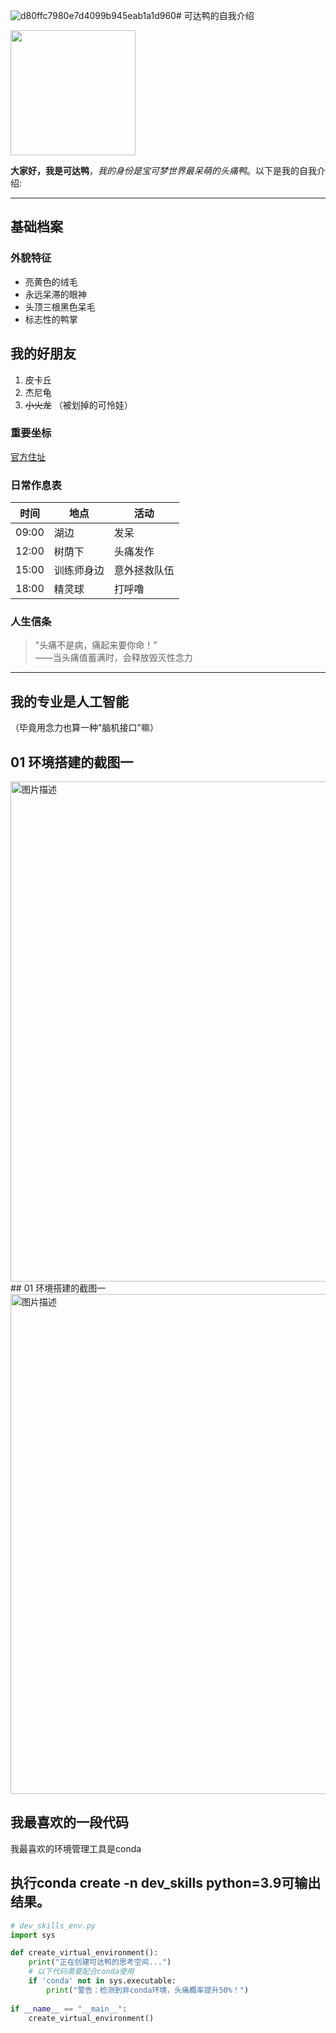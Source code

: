 ![d80ffc7980e7d4099b945eab1a1d960](https://github.com/user-attachments/assets/281d0266-5144-4b42-bd48-6c15233ef8b4)# 可达鸭的自我介绍

<img src="https://img.gamewith.jp/article_tools/pokemon-sv/gfx/logo/054.png" width="200">

**大家好，我是可达鸭**，*我的身份是宝可梦世界最呆萌的头痛鸭*。以下是我的自我介绍:

---

## 基础档案

### 外貌特征
- 亮黄色的绒毛
- 永远呆滞的眼神
- 头顶三根黑色呆毛
- 标志性的鸭掌

## 我的好朋友
1. 皮卡丘
2. 杰尼龟
3. ~~小火龙~~ （被划掉的可怜娃）

### 重要坐标
[官方住址](https://www.pokemon.com/us/pokedex/psyduck)

### 日常作息表
| 时间       | 地点       | 活动           |
|------------|------------|----------------|
| 09:00      | 湖边       | 发呆           |
| 12:00      | 树荫下     | 头痛发作       |
| 15:00      | 训练师身边 | 意外拯救队伍   |
| 18:00      | 精灵球     | 打呼噜         |

### 人生信条
> "头痛不是病，痛起来要你命！"  
> ——当头痛值蓄满时，会释放毁灭性念力

---

## 我的专业是人工智能
（毕竟用念力也算一种"脑机接口"嘛）

## 01 环境搭建的截图一
<img src="https://github.com/user-attachments/assets/91d65c44-ad9a-4530-8d7c-12c705abd27c" alt="图片描述" width="800" />
## 01 环境搭建的截图一
<img src="https://github.com/user-attachments/assets/2856c31a-ac64-4c24-98f5-5593643bb964" alt="图片描述" width="800" />



## 我最喜欢的一段代码
我最喜欢的环境管理工具是conda
## 执行conda create -n dev_skills python=3.9可输出结果。
```python
# dev_skills_env.py
import sys

def create_virtual_environment():
    print("正在创建可达鸭的思考空间...")
    # 以下代码需要配合conda使用
    if 'conda' not in sys.executable:
        print("警告：检测到非conda环境，头痛概率提升50%！")
        
if __name__ == "__main__":
    create_virtual_environment()


